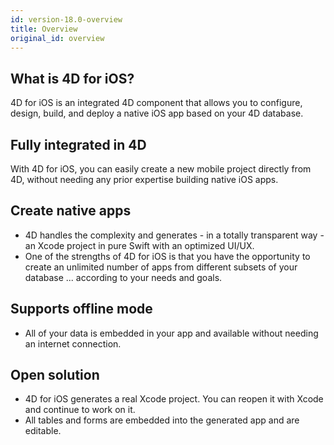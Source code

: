 ```yaml
---
id: version-18.0-overview
title: Overview
original_id: overview
---
```


## What is 4D for iOS?

4D for iOS is an integrated 4D component that allows you to configure, design, build, and deploy a native iOS app based on your 4D database.

## Fully integrated in 4D

With 4D for iOS, you can easily create a new mobile project directly from 4D, without needing any prior expertise building native iOS apps.

## Create native apps
* 4D handles the complexity and generates - in a totally transparent way - an Xcode project in pure Swift with an optimized UI/UX.
* One of the strengths of 4D for iOS is that you have the opportunity to create an unlimited number of apps from different subsets of your database ... according to your needs and goals.

## Supports offline mode
* All of your data is embedded in your app and available without needing an internet connection.

## Open solution
* 4D for iOS generates a real Xcode project. You can reopen it with Xcode and continue to work on it.
* All tables and forms are embedded into the generated app and are editable.

